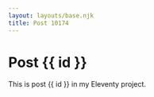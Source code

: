 ```yaml
---
layout: layouts/base.njk
title: Post 10174
---
```


# Post {{ id }}

This is post {{ id }} in my Eleventy project.

